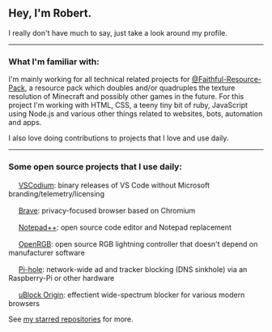 ## Hey, I'm Robert.

I really don't have much to say, just take a look around my profile.

___

### What I'm familiar with:
I'm mainly working for all technical related projects for [@Faithful-Resource-Pack](https://github.com/Faithful-Resource-Pack), a resource pack which doubles and/or quadruples the texture resolution of Minecraft and possibly other games in the future.
For this project I'm working with HTML, CSS, a teeny tiny bit of ruby, JavaScript using Node.js and various other things related to websites, bots, automation and apps.

I also love doing contributions to projects that I love and use daily.
___

### Some open source projects that I use daily:
<img height="16" src="https://upload.wikimedia.org/wikipedia/commons/thumb/9/9a/Visual_Studio_Code_1.35_icon.svg/64px-Visual_Studio_Code_1.35_icon.svg.png"> [VSCodium](https://github.com/VSCodium/vscodium): binary releases of VS Code without Microsoft branding/telemetry/licensing

<img height="16" src="https://upload.wikimedia.org/wikipedia/commons/5/51/Brave_icon_lionface.png"> [Brave](https://github.com/brave): privacy-focused browser based on Chromium

<img height="16" src="https://upload.wikimedia.org/wikipedia/commons/f/f5/Notepad_plus_plus.png"> [Notepad++](https://github.com/notepad-plus-plus/notepad-plus-plus): open source code editor and Notepad replacement

<img height="16" src="https://styles.redditmedia.com/t5_2khr5m/styles/communityIcon_2pl990y5a0q51.png"> [OpenRGB](https://github.com/CalcProgrammer1/OpenRGB): open source RGB lightning controller that doesn't depend on manufacturer software

<img height="16" src="https://upload.wikimedia.org/wikipedia/commons/0/00/Pi-hole_Logo.png"> [Pi-hole](https://github.com/pi-hole/pi-hole): network-wide ad and tracker blocking (DNS sinkhole) via an Raspberry-Pi or other hardware

<img height="16" src="https://upload.wikimedia.org/wikipedia/commons/thumb/0/05/UBlock_Origin.svg/1024px-UBlock_Origin.svg.png"> [uBlock Origin](https://github.com/gorhill/uBlock): effectient wide-spectrum blocker for various modern browsers

See [my starred repositories](https://github.com/RobertRR11?tab=stars) for more.
